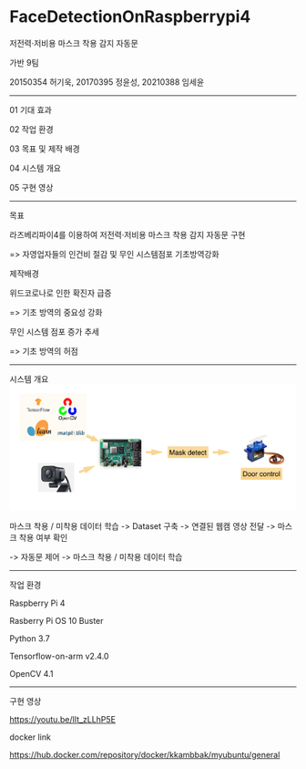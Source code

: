 # FaceDetectionOnRaspberrypi4


저전력·저비용 마스크 착용 감지 자동문




가반 9팀


20150354 허기욱, 20170395 정윤성, 20210388 임세윤



------------


01  기대 효과


02  작업 환경


03  목표 및 제작 배경  


04  시스템 개요


05  구현 영상


--------------



목표


라즈베리파이4를 이용하여 저전력·저비용 마스크 착용 감지 자동문 구현


 => 자영업자들의 인건비 절감 및 무인 시스템점포 기초방역강화




제작배경


위드코로나로 인한 확진자 급증


=> 기초 방역의 중요성 강화 


무인 시스템 점포 증가 추세


=> 기초 방역의 허점 





-------------




시스템 개요
![](system.png)

마스크 착용 / 미착용 데이터 학습 -> Dataset 구축 -> 연결된 웹캠 영상 전달 -> 마스크 착용 여부 확인 


-> 자동문 제어 -> 마스크 착용 / 미착용 데이터 학습



-------------
작업 환경


Raspberry Pi 4


Rasberry Pi OS 10 Buster


Python 3.7


Tensorflow-on-arm v2.4.0


OpenCV 4.1


----------------


구현 영상


https://youtu.be/lIt_zLLhP5E




docker link


https://hub.docker.com/repository/docker/kkambbak/myubuntu/general
